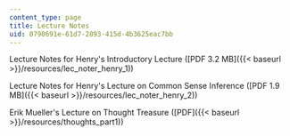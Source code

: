 ```yaml
---
content_type: page
title: Lecture Notes
uid: 0790691e-61d7-2893-415d-4b3625eac7bb
---
```


Lecture Notes for Henry's Introductory Lecture ([PDF 3.2 MB]({{< baseurl >}}/resources/lec_noter_henry_1))

Lecture Notes for Henry's Lecture on Common Sense Inference ([PDF 1.9 MB]({{< baseurl >}}/resources/lec_noter_henry_2))

Erik Mueller's Lecture on Thought Treasure ([PDF]({{< baseurl >}}/resources/thoughts_part1))